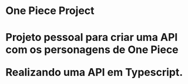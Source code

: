 <h1> One Piece Project <h1>
Projeto pessoal para criar uma API com os personagens de One Piece

Realizando uma API em Typescript.
